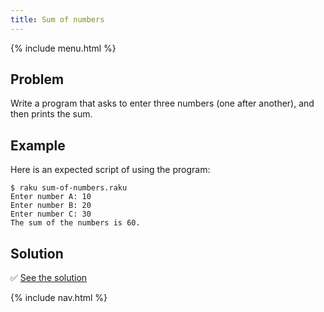 ```yaml
---
title: Sum of numbers
---
```


{% include menu.html %}

## Problem

Write a program that asks to enter three numbers (one after another), and then prints the sum.

## Example

Here is an expected script of using the program:

```console
$ raku sum-of-numbers.raku
Enter number A: 10
Enter number B: 20
Enter number C: 30
The sum of the numbers is 60.
```

## Solution

✅ [See the solution](solution)

{% include nav.html %}
